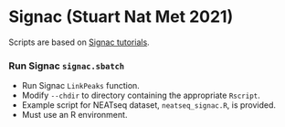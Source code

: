 # Signac (Stuart Nat Met 2021)
Scripts are based on [Signac tutorials](https://stuartlab.org/signac/articles/pbmc_multiomic).
### Run Signac `signac.sbatch`
- Run Signac `LinkPeaks` function.
- Modify `--chdir` to directory containing the appropriate `Rscript`.
- Example script for NEATseq dataset, `neatseq_signac.R`, is provided.
- Must use an R environment.
